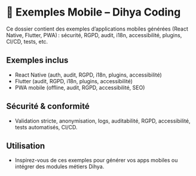 # 📱 Exemples Mobile – Dihya Coding

Ce dossier contient des exemples d’applications mobiles générées (React Native, Flutter, PWA) : sécurité, RGPD, audit, i18n, accessibilité, plugins, CI/CD, tests, etc.

## Exemples inclus
- React Native (auth, audit, RGPD, i18n, plugins, accessibilité)
- Flutter (audit, RGPD, i18n, plugins, accessibilité)
- PWA mobile (offline, audit, RGPD, accessibilité, SEO)

## Sécurité & conformité
- Validation stricte, anonymisation, logs, auditabilité, RGPD, accessibilité, tests automatisés, CI/CD.

## Utilisation
- Inspirez-vous de ces exemples pour générer vos apps mobiles ou intégrer des modules métiers Dihya.
